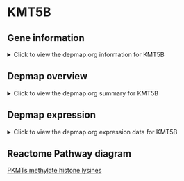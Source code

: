 <h1>KMT5B</h1>

<h2>Gene information</h2>
<details>
  <summary>Click to view the depmap.org information for KMT5B</summary>
  <iframe src="https://depmap.org/portal/gene/KMT5B?tab=about" style="border:none;width:100%;height:800px"></iframe>
</details>

<h2>Depmap overview</h2>
<details>
  <summary>Click to view the depmap.org summary for KMT5B</summary>
  <iframe src="https://depmap.org/portal/gene/KMT5B?tab=overview" style="border:none;width:100%;height:800px"></iframe>
</details>

<h2>Depmap expression</h2>
<details>
  <summary>Click to view the depmap.org expression data for KMT5B</summary>
  <iframe src="https://depmap.org/portal/gene/KMT5B?tab=characterization" style="border:none;width:100%;height:800px"></iframe>
</details>



<h2>Reactome Pathway diagram</h2>
<a href="https://reactome.org/PathwayBrowser/#/R-HSA-3214841" target="_BLANK">PKMTs methylate histone lysines</a>



